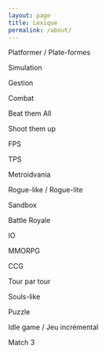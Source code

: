 ```yaml
---
layout: page
title: Lexique
permalink: /about/
---
```


Platformer / Plate-formes

Simulation

Gestion

Combat

Beat them  All

Shoot them up

FPS

TPS

Metroidvania

Rogue-like / Rogue-lite

Sandbox

Battle Royale

IO

MMORPG

CCG

Tour par tour

Souls-like

Puzzle

Idle game / Jeu incrémental

Match 3
